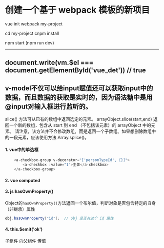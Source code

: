 
# 创建一个基于 webpack 模板的新项目
 vue init webpack my-project

 cd my-project
 cnpm install

 npm start (npm run dev)

---

document.write(vm.$el === document.getElementById('vue_det')) // true
 -----------------------------------------------------------------------
v-model不仅可以给input赋值还可以获取input中的数据，而且数据的获取是实时的，因为语法糖中是用@input对输入框进行监听的。
 -----------------------------------------------------------------------
 slice() 方法可从已有的数组中返回选定的元素。
 arrayObject.slice(start,end)
 返回一个新的数组，包含从 start 到 end （不包括该元素）的 arrayObject 中的元素。
 请注意，该方法并不会修改数组，而是返回一个子数组。如果想删除数组中的一段元素，应该使用方法 Array.splice()。

#### 1. vue中的单选框

```js
	<a-checkbox-group v-decorator="['personTypeId', {}]">
        <a-checkbox :value="1">主体</a-checkbox>
    </a-checkbox-group>
```





#### 2. vue computed





#### 3. js   hasOwnProperty()

Object的`hasOwnProperty()`方法返回一个布尔值，判断对象是否包含特定的自身（非继承）属性

```java
obj.hasOwnProperty("id");  // obj 是否有这个 id 属性  
```



#### 4. this.$emit('ok')

子组件 向父组件 传值